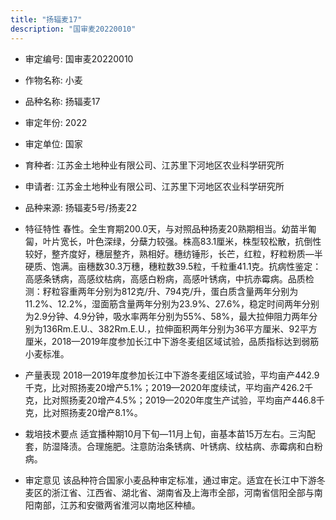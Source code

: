 ```yaml
---
title: "扬辐麦17"
description: "国审麦20220010"
---
```

* 审定编号:  国审麦20220010

*  作物名称:  小麦

*  品种名称:  扬辐麦17

*  审定年份:  2022

*  审定单位:  国家

* 育种者:  江苏金土地种业有限公司、江苏里下河地区农业科学研究所

*  申请者:  江苏金土地种业有限公司、江苏里下河地区农业科学研究所

*  品种来源:  扬辐麦5号/扬麦22

*  特征特性
春性。全生育期200.0天，与对照品种扬麦20熟期相当。幼苗半匍匐，叶片宽长，叶色深绿，分蘖力较强。株高83.1厘米，株型较松散，抗倒性较好，整齐度好，穗层整齐，熟相好。穗纺锤形，长芒，红粒，籽粒粉质―半硬质、饱满。亩穗数30.3万穗，穗粒数39.5粒，千粒重41.1克。抗病性鉴定：高感条锈病，高感纹枯病，高感白粉病，高感叶锈病，中抗赤霉病。品质检测：籽粒容重两年分别为812克/升、794克/升，蛋白质含量两年分别为11.2%、12.2%，湿面筋含量两年分别为23.9%、27.6%，稳定时间两年分别为2.9分钟、4.9分钟，吸水率两年分别为55%、58%，最大拉伸阻力两年分别为136Rm.E.U.、382Rm.E.U.，拉伸面积两年分别为36平方厘米、92平方厘米，2018—2019年度参加长江中下游冬麦组区域试验，品质指标达到弱筋小麦标准。

*  产量表现
2018—2019年度参加长江中下游冬麦组区域试验，平均亩产442.9千克，比对照扬麦20增产5.1%；2019—2020年度续试，平均亩产426.2千克，比对照扬麦20增产4.5%；2019—2020年度生产试验，平均亩产446.8千克，比对照扬麦20增产8.1%。

*  栽培技术要点
适宜播种期10月下旬―11月上旬，亩基本苗15万左右。三沟配套，防湿降渍。合理施肥。注意防治条锈病、叶锈病、纹枯病、赤霉病和白粉病。

*  审定意见
该品种符合国家小麦品种审定标准，通过审定。适宜在长江中下游冬麦区的浙江省、江西省、湖北省、湖南省及上海市全部，河南省信阳全部与南阳南部，江苏和安徽两省淮河以南地区种植。
